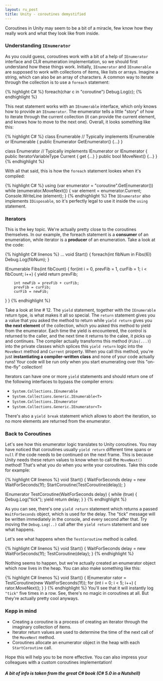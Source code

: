```yaml
---
layout: ru_post
title: Unity - coroutines demystified
---
```

Coroutines in Unity may seem to be a bit of a miracle, few know how they really work and what they look like from inside.

### Understanding `IEnumerator`

As you could guess, coroutines work with a bit of a help of `IEnumerator` interface and CLR enumeration implementation,
so we should first understand how these things work.
Initially, `IEnumerator` and `IEnumerable` are supposed to work with collections of items, like lists or arrays. Imagine a string,
which can also be an array of characters. A common way to iterate through the collection is to use a `foreach` statement:

{% highlight C# %}
foreach(char c in "coroutine")
  Debug.Log(c);
{% endhighlight %}

This neat statement works with an `IEnumerable` interface, which only knows how to provide an `IEnumerator`. 
The enumerator tells a little "story" of how to iterate through the current collection 
(it can provide the current element, and knows how to move to the next one).
Overall, it looks something like this:

{% highlight C# %}
class Enumerable // Typically implements IEnumerable or IEnumerable<T>
{
  public Enumerator GetEnumerator() {...}
}

class Enumerator // Typically implements IEnumerator or IEnumerator<T>
{
  public IteratorVariableType Current { get {...} }
  public bool MoveNext() {...}
}
{% endhighlight %}

With all that said, this is how the `foreach` statement lookes when it's compiled:

{% highlight C# %}
using (var enumerator = "coroutine".GetEnumerator())
  while (enumerator.MoveNext())
  {
  var element = enumerator.Current;
  Console.WriteLine (element);
  }
{% endhighlight %}
The `IEnumerator` also implements `IDisposable`, so it's perfectly legal to use it inside the `using` statement.

### Iterators

 This is the key topic. We're actually pretty close to the coroutines themselves.
In our example, the foreach statement is a __consumer__ of an enumeration, while iterator is a __producer__ of an enumeration. 
Take a look at the code:

{% highlight C# linenos %}
...
void Start()
{
  foreach(int fibNum in Fibs(6))
    Debug.Log(fibNum);
}

IEnumerable<int> Fibs(int fibCount)
{
   for(int i = 0, prevFib = 1, curFib = 1; i < fibCount; i++)
   {
		yield return prevFib;
	 
		int newFib = prevFib + curFib;
		prevFib = curFib;
		curFib = newFib;
   }
}
{% endhighlight %}

Take a look at line # 12. The `yield` statement, together with the `IEnumerable` return type, is what makes it all so special.
The `return` statement gives you a value that you asked the method to return while `yield return` gives you 
__the next element__ of the collection, which you asked this method to yield from the enumerator. 
Each time the yield is encountered, the control is returned to the caller, and the next time it returns to the calee, it picks up
and continues. The compiler actually transforms this method (`Fibs(...)`)
into the private classes which splices this `yield return` logic into the `MoveNext` method and `Current` property.
When you call this method, you're just __instantiating a compiler-written class__ and none of your code actually runs! Your code
will be run only when you start enumerating over this "on-the-fly" collection!

Iterators can have one or more `yield` statements and should return one of the following interfaces to bypass the compiler errors:

* `System.Collections.IEnumerable` 
* `System.Collections.Generic.IEnumerable<T>`
* `System.Collections.IEnumerator`
* `System.Collections.Generic.IEnumerator<T>`

There's also a `yield break` statement which allows to abort the iteration, so no more elements are returned from the enumerator.

### Back to Coroutines

Let's see how this enumerator logic translates to Unity coroutines. 
You may have noticed that coroutines usually `yield return` different time spans or `null` if the code needs to be continued on the next frame.
This is because Unity needs these return values to know when to call the `MoveNext()` method!
That's what you do when you write your coroutines. Take this code for example:

{% highlight C# linenos %}
void Start()
{
    WaitForSeconds delay = new WaitForSeconds(1f);
    StartCoroutine(TestCoroutine(delay));
}

IEnumerator TestCoroutine(WaitForSeconds delay)
{
    while (true)
    {
        Debug.Log("tick");
        yield return delay;
    }
}
{% endhighlight %}

As you can see, there's one `yield return` statement which returns a passed `WaitForSeconds` object, which is used for the delay.
The "tick" message will be written immediately in the console, and every second after that. Try moving the `Debug.Log(..)` call
after the `yield return` statement and see what happens.

Let's see what happens when the `TestCoroutine` method is called.

{% highlight C# linenos %}
void Start()
{
    WaitForSeconds delay = new WaitForSeconds(1f);
    TestCoroutine(delay);
}
{% endhighlight %}

Nothing seems to happen, but we're actually created an enumerator object which now lives in the heap.
You can also make something like this:

{% highlight C# linenos %}
void Start()
{
	IEnumerator rator = TestCoroutine(new WaitForSeconds(1f));
	for (int i = 0; i < 5; i++)
	{
       rator.MoveNext();
	}
}
{% endhighlight %}
You'll see that it will instantly log `"tick"` five times in a row.
See, there's no magic in coroutines at all. But they're actually pretty cool anyways.

### Kepp in mind

* Creating a coroutine is a process of creating an iterator through the imaginary collection of items.
* Iterator return values are used to determine the time of the next call of the `MoveNext` method.
* Coroutines allocate an enumerator object in the heap with each `StartCoroutine` call.

Hope this will help you to be more effective. You can also impress your colleagues with a custom coroutines implementation! 

##### A bit of info is taken from the great C# book (C# 5.0 in a Nutshell)